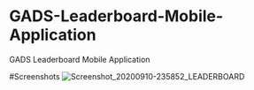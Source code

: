 # GADS-Leaderboard-Mobile-Application
GADS Leaderboard Mobile Application

#Screenshots
![Screenshot_20200910-235852_LEADERBOARD](https://user-images.githubusercontent.com/46837967/92821917-7e381b80-f3c3-11ea-8f4e-ddd21a14042c.jpg)
